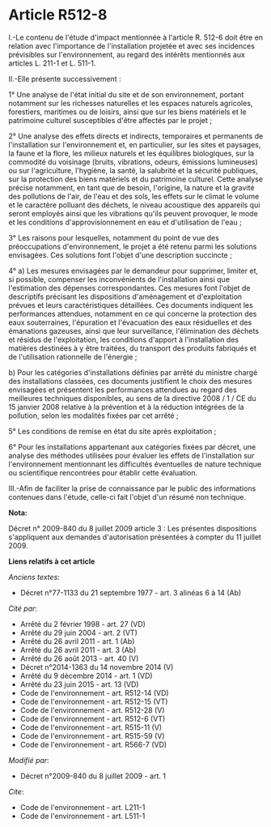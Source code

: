 # Article R512-8

I.-Le contenu de l'étude d'impact mentionnée à l'article R. 512-6 doit être en relation avec l'importance de l'installation
projetée et avec ses incidences prévisibles sur l'environnement, au regard des intérêts mentionnés aux articles L. 211-1 et
L. 511-1. 

II.-Elle présente successivement : 

1° Une analyse de l'état initial du site et de son environnement, portant notamment sur les richesses naturelles et les
espaces naturels agricoles, forestiers, maritimes ou de loisirs, ainsi que sur les biens matériels et le patrimoine culturel
susceptibles d'être affectés par le projet ; 

2° Une analyse des effets directs et indirects, temporaires et permanents de l'installation sur l'environnement et, en
particulier, sur les sites et paysages, la faune et la flore, les milieux naturels et les équilibres biologiques, sur la
commodité du voisinage (bruits, vibrations, odeurs, émissions lumineuses) ou sur l'agriculture, l'hygiène, la santé, la
salubrité et la sécurité publiques, sur la protection des biens matériels et du patrimoine culturel. Cette analyse précise
notamment, en tant que de besoin, l'origine, la nature et la gravité des pollutions de l'air, de l'eau et des sols, les
effets sur le climat le volume et le caractère polluant des déchets, le niveau acoustique des appareils qui seront employés
ainsi que les vibrations qu'ils peuvent provoquer, le mode et les conditions d'approvisionnement en eau et d'utilisation de
l'eau ; 

3° Les raisons pour lesquelles, notamment du point de vue des préoccupations d'environnement, le projet a été retenu parmi
les solutions envisagées. Ces solutions font l'objet d'une description succincte ; 

4° a) Les mesures envisagées par le demandeur pour supprimer, limiter et, si possible, compenser les inconvénients de
l'installation ainsi que l'estimation des dépenses correspondantes. Ces mesures font l'objet de descriptifs précisant les
dispositions d'aménagement et d'exploitation prévues et leurs caractéristiques détaillées. Ces documents indiquent les
performances attendues, notamment en ce qui concerne la protection des eaux souterraines, l'épuration et l'évacuation des
eaux résiduelles et des émanations gazeuses, ainsi que leur surveillance, l'élimination des déchets et résidus de
l'exploitation, les conditions d'apport à l'installation des matières destinées à y être traitées, du transport des produits
fabriqués et de l'utilisation rationnelle de l'énergie ; 

b) Pour les catégories d'installations définies par arrêté du ministre chargé des installations classées, ces documents
justifient le choix des mesures envisagées et présentent les performances attendues au regard des meilleures techniques
disponibles, au sens de la directive 2008 / 1 / CE du 15 janvier 2008 relative à la prévention et à la réduction intégrées de
la pollution, selon les modalités fixées par cet arrêté ; 

5° Les conditions de remise en état du site après exploitation ; 

6° Pour les installations appartenant aux catégories fixées par décret, une analyse des méthodes utilisées pour évaluer les
effets de l'installation sur l'environnement mentionnant les difficultés éventuelles de nature technique ou scientifique
rencontrées pour établir cette évaluation. 

III.-Afin de faciliter la prise de connaissance par le public des informations contenues dans l'étude, celle-ci fait l'objet
d'un résumé non technique.

**Nota:**

Décret n° 2009-840 du 8 juillet 2009 article 3 : Les présentes dispositions s'appliquent aux demandes d'autorisation
présentées à compter du 11 juillet 2009.

**Liens relatifs à cet article**

_Anciens textes_:

  - Décret n°77-1133 du 21 septembre 1977 - art. 3 alinéas 6 à 14 (Ab)

_Cité par_:

  - Arrêté du 2 février 1998 - art. 27 (VD)
  - Arrêté du 29 juin 2004 - art. 2 (VT)
  - Arrêté du 26 avril 2011 - art. 1 (Ab)
  - Arrêté du 26 avril 2011 - art. 3 (Ab)
  - Arrêté du 26 août 2013 - art. 40 (V)
  - Décret n°2014-1363 du 14 novembre 2014 (V)
  - Arrêté du 9 décembre 2014 - art. 1 (VD)
  - Arrêté du 23 juin 2015 - art. 13 (VD)
  - Code de l'environnement - art. R512-14 (VD)
  - Code de l'environnement - art. R512-15 (VT)
  - Code de l'environnement - art. R512-28 (V)
  - Code de l'environnement - art. R512-6 (VT)
  - Code de l'environnement - art. R515-11 (V)
  - Code de l'environnement - art. R515-59 (V)
  - Code de l'environnement - art. R566-7 (VD)

_Modifié par_:

  - Décret n°2009-840 du 8 juillet 2009 - art. 1

_Cite_:

  - Code de l'environnement - art. L211-1
  - Code de l'environnement - art. L511-1

